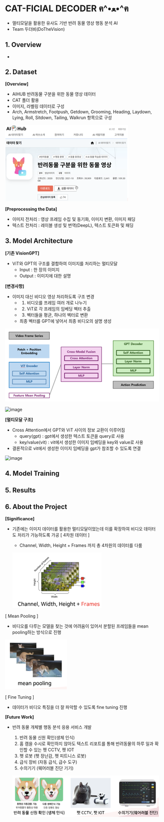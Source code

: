 # CAT-FICIAL DECODER ฅ^•ﻌ•^ฅ
- 멀티모달을 활용한 유사도 기반 반려 동물 영상 행동 분석 AI
- Team 두더비(DoTheVision) 

## 1. Overview
- 

## 2. Dataset

**[Overview]**

- AIHUB 반려동물 구분을 위한 동물 영상 데이터
- CAT 폴더 활용
- 이미지, 라벨링 데이터로 구성
- Arch, Armstretch, Footpush, Getdown, Grooming, Heading, Laydown, Lying, Roll, Sitdown, Tailing, Walkrun 항목으로 구성

![데이터 출처](images/16.PNG)

**[Preprocessing the Data]**
- 이미지 전처리 : 영상 프레임 수집 및 동기화, 이미지 변환, 이미지 패딩
- 텍스트 전처리 : 레이블 생성 및 번역(DeepL), 텍스트 토큰화 및 패딩


## 3. Model Architecture

**[기존 VisionGPT]**

- ViT와 GPT의 구조를 결합하여 이미지를 처리하는 멀티모달
  - Input : 한 장의 이미지
  - Output : 이미지에 대한 설명

**[변경사항]**

- 이미지 대신 비디오 영상 처리하도록 구조 변경
  - 1. 비디오를 프레임 여러 개로 나누기
  - 2. ViT로 각 프레임의 임베딩 벡터 추출
  - 3. 벡터들을 평균, 하나의 벡터로 변환
  - 최종 벡터를 GPT에 넣어서 최종 비디오의 설명 생성

![모델 사진](images/17.PNG)

![image](https://github.com/user-attachments/assets/b1c05c3b-38bf-48b0-b19e-d440e0878649)


**[멀티모달 구조]**

- Cross Attention에서 GPT와 ViT 사이의 정보 교환이 이루어짐
  - query(gpt) : gpt에서 생성한 텍스트 토큰을 query로 사용
  - key/value(vit) : vit에서 생성한 이미지 임베딩을 key와 value로 사용
- 결론적으로 vit에서 생성한 이미지 임베딩을 gpt가 참조할 수 있도록 연결

![image](https://github.com/user-attachments/assets/47eae9e8-1872-4f1e-8ca7-791269a9900e)


## 4. Model Training


## 5. Results

## 6. About the Project

**[Significance]**

- 기존에는 이미지 데이터를 활용한 멀티모달이었는데 이를 확장하여 비디오 데이터도 처리가 가능하도록 가공
  [ 4차원 데이터 ]
  - Channel, Width, Height + Frames 까지 총 4차원의 데이터를 다룸
    
  ![4차원 사진](images/20.PNG)

 [ Mean Pooling ]
  - 비디오를 다루는 모델을 찾는 것에 어려움이 있어서 분할된 프레임들을 mean pooling하는 방식으로 진행
    
  ![mean pooling 사진](images/21.PNG)

 [ Fine Tuning ]    
- 데이터가 비디오 특징을 더 잘 파악할 수 있도록 fine tuning 진행
  

**[Future Work]**
- 반려 동물 개체별 행동 분석 응용 서비스 개발
  
  1) 반려 동물 신원 확인(생체 인식)
  2) 홈 캠을 수시로 확인하지 않아도 텍스트 리포트를 통해 반려동물의 하루 일과 확인할 수 있는 펫 CCTV, 펫 IOT
  3) 펫 로봇 (펫 장난감, 펫 피트니스 로봇)
  4) 급식 장비 (자동 급식, 급수 도구)
  5) 수의기기 (웨어러블 진단 기기)
 
  ![발전 방안 사진](images/23.PNG)




